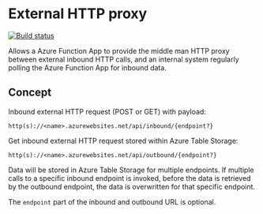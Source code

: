 # External HTTP proxy

[![Build status](https://dev.azure.com/Benne/External%20HTTP%20Proxy/_apis/build/status/External%20HTTP%20Proxy%20CI)](https://dev.azure.com/Benne/External%20HTTP%20Proxy/_build/latest?definitionId=4)

Allows a Azure Function App to provide the middle man HTTP proxy between external inbound HTTP calls, and an internal system regularly polling the Azure Function App for inbound data.

## Concept

Inbound external HTTP request (POST or GET) with payload:

`http(s)://<name>.azurewebsites.net/api/inbound/{endpoint?}`

Get inbound external HTTP request stored within Azure Table Storage:

`http(s)://<name>.azurewebsites.net/api/outbound/{endpoint?}`

Data will be stored in Azure Table Storage for multiple endpoints. If multiple calls to a specific inbound endpoint is invoked, before the data is retrieved by the outbound endpoint, the data is overwritten for that specific endpoint.

The `endpoint` part of the inbound and outbound URL is optional.
